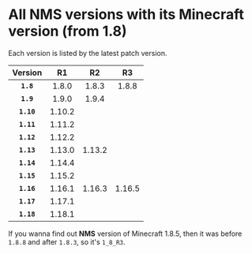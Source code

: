 # All NMS versions with its Minecraft version (from 1.8)
Each version is listed by the latest patch version.<br>

|Version|R1|R2|R3|
|:--:|:--:|:--:|:--:|
|**``1.8``**|1.8.0|1.8.3|1.8.8|
|**``1.9``**|1.9.0|1.9.4|
|**``1.10``**|1.10.2|
|**``1.11``**|1.11.2|
|**``1.12``**|1.12.2|
|**``1.13``**|1.13.0|1.13.2|
|**``1.14``**|1.14.4|
|**``1.15``**|1.15.2|
|**``1.16``**|1.16.1|1.16.3|1.16.5|
|**``1.17``**|1.17.1|		
|**``1.18``**|1.18.1|		

If you wanna find out **NMS** version of Minecraft 1.8.5, then it was before ``1.8.8`` and after ``1.8.3``, so it's ``1_8_R3``.
